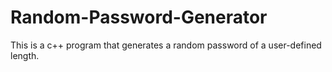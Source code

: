 # Random-Password-Generator
This is a c++ program that generates a random password of a user-defined length.
